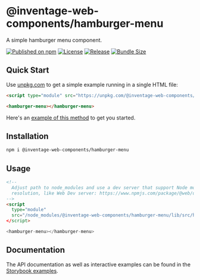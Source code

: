 # @inventage-web-components/hamburger-menu

A simple hamburger menu component.

[![Published on npm](https://img.shields.io/npm/v/@inventage-web-components/hamburger-menu.svg?style=flat-square)](https://www.npmjs.com/package/@inventage-web-components/hamburger-menu)
[![License](https://img.shields.io/npm/l/@inventage-web-components/common?style=flat-square)](https://github.com/inventage/web-components/blob/main/LICENSE)
[![Release](https://img.shields.io/github/workflow/status/inventage/web-components/Release?style=flat-square)](https://github.com/inventage/web-components/actions)
[![Bundle Size](https://img.shields.io/bundlephobia/minzip/@inventage-web-components/hamburger-menu/latest?style=flat-square)](https://bundlephobia.com/package/@inventage-web-components/hamburger-menu@latest)

## Quick Start

Use [unpkg.com](https://unpkg.com/browse/@inventage-web-components/hamburger-menu/) to get a simple example running in a single HTML file:

```html
<script type="module" src="https://unpkg.com/@inventage-web-components/hamburger-menu/lib/src/hamburger-menu.js?module"></script>

<hamburger-menu></hamburger-menu>
```

Here's an [example of this method](https://hail-lacy-buckthorn.glitch.me/) to get you started.

## Installation

```bash
npm i @inventage-web-components/hamburger-menu
```

## Usage

```html
<!--
  Adjust path to node_modules and use a dev server that support Node module
  resolution, like Web Dev server: https://www.npmjs.com/package/@web/dev-server
-->
<script
  type="module"
  src="/node_modules/@inventage-web-components/hamburger-menu/lib/src/hamburger-menu.js"
</script>

<hamburger-menu></hamburger-menu>
```

## Documentation

The API documentation as well as interactive examples can be found in the [Storybook examples](https://inventage.github.io/web-components/?path=/story/hamburger-menu--default).
